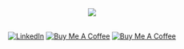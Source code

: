 <div align="center">
    
<div id="header" align="center">
    <img src="https://i.imgur.com/wUGqUh4.png"/>
</div>
<br>
<p align="center">
    <a href="https://www.linkedin.com/in/jeremy-broyon/" target="_blank"><img alt="LinkedIn" src="https://img.shields.io/badge/linkedin-%230077B5.svg?&style=for-the-badge&logo=linkedin&logoColor=white" /></a>
    <a href="https://www.buymeacoffee.com/ymerej.noyorb" target="_blank"><img alt="Buy Me A Coffee" src="https://img.shields.io/badge/Buy%20Me%20a%20Coffee-ffdd00?style=for-the-badge&logo=buy-me-a-coffee&logoColor=black" /></a>
    <a href="https://www.ymerej-noyorb.dev/" target="_blank"><img alt="Buy Me A Coffee" src="https://img.shields.io/badge/Portfolio-%23000000.svg?style=for-the-badge&logo=firefox&logoColor=#FF7139" /></a>
</p>
</div>
